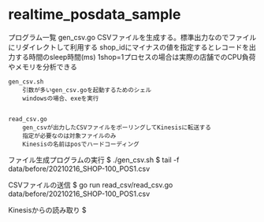 # realtime_posdata_sample

プログラム一覧
    gen_csv.go 
        CSVファイルを生成する。標準出力なのでファイルにリダイレクトして利用する
        shop_idにマイナスの値を指定するとレコードを出力する時間のsleep時間(ms)
        1shop=1プロセスの場合は実際の店舗でのCPU負荷やメモリを分析できる

    gen_csv.sh
        引数が多いgen_csv.goを起動するためのシェル
        windowsの場合、exeを実行


    read_csv.go
        gen_csvが出力したCSVファイルをポーリングしてKinesisに転送する
        指定が必要なのは対象ファイルのみ
        Kinesisの名前はposでハードコーディング


ファイル生成プログラムの実行
    $ ./gen_csv.sh
    $ tail -f data/before/20210216_SHOP-100_POS1.csv

CSVファイルの送信
    $ go run read_csv/read_csv.go data/before/20210216_SHOP-100_POS1.csv

Kinesisからの読み取り
    $ 
